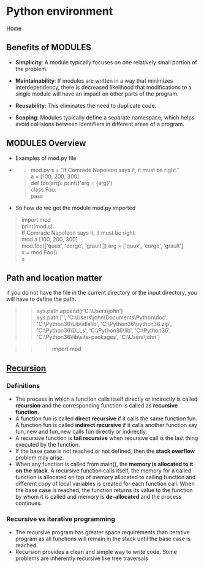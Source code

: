 # Python environment
[Home](../README.md)
## Benefits of MODULES 
* __Simplicity__: A module typically focuses on one relatively small portion of the problem. 

* __Maintainability__:  If modules are written in a way that minimizes interdependency, there is decreased likelihood that modifications to a single module will have an impact on other parts of the program. 

* __Reusability__: This eliminates the need to duplicate code.

* __Scoping__: Modules typically define a separate namespace, which helps avoid collisions between identifiers in different areas of a program. 

## MODULES Overview  
* Examples of mod.py file  
* >mod.py
s = "If Comrade Napoleon says it, it must be right."  
a = [100, 200, 300]  
def foo(arg):
    print(f'arg = {arg}')  
class Foo:  
    pass

* So how do we get the module mod.py imported  
> import mod  
> print(mod.s)  
If Comrade Napoleon says it, it must be right.  
> mod.a
[100, 200, 300]  
> mod.foo(['quux', 'corge', 'grault'])
arg = ['quux', 'corge', 'grault']  
> x = mod.Foo()  
> x 

## Path and location matter  
if you do not have the file in the current directory or the input directory, you will have to define the path.
> 
>> sys.path.append(r'C:\Users\john')    
>> sys.path
['', 'C:\\Users\\john\\Documents\\Python\\doc', 'C:\\Python36\\Lib\\idlelib',
'C:\\Python36\\python36.zip', 'C:\\Python36\\DLLs', 'C:\\Python36\\lib',
'C:\\Python36', 'C:\\Python36\\lib\\site-packages', 'C:\\Users\\john']  

>>> import mod  



## [Recursion](https://www.geeksforgeeks.org/recursion/)  
### Definitions  
* The process in which a function calls itself directly or indirectly is called __recursion__ and the corresponding function is called as __recursive function__.  
*  A function fun is called __direct recursive__ if it calls the same function fun. A function fun is called __indirect recursive__ if it calls another function say fun_new and fun_new calls fun directly or indirectly.  
*  A recursive function is __tail recursive__ when recursive call is the last thing executed by the function. 
* If the base case is not reached or not defined, then the __stack overflow__ problem may arise.  
*  When any function is called from main(), the __memory is allocated to it on the stack__. A recursive function calls itself, the memory for a called function is allocated on top of memory allocated to calling function and different copy of local variables is created for each function call. When the base case is reached, the function returns its value to the function by whom it is called and memory is __de-allocated__ and the process continues.  

### Recursive vs iterative programming  
* The recursive program has greater space requirements than iterative program as all functions will remain in the stack until the base case is reached. 
* Recursion provides a clean and simple way to write code. Some problems are inherently recursive like tree traversals  
